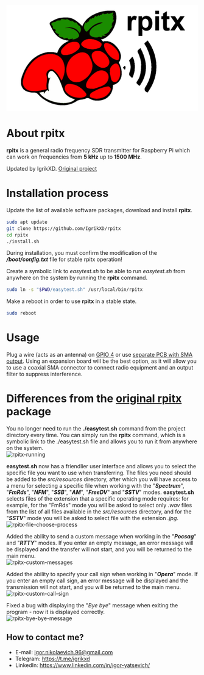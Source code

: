 ![rpitx banner](/doc/rpitxlogo.png)
# About rpitx
**rpitx** is a general radio frequency SDR transmitter for Raspberry Pi which can work on frequencies from **5 kHz** up to **1500 MHz**.

Updated by IgrikXD. [Original project](https://github.com/F5OEO/rpitx)

# Installation process
Update the list of available software packages, download and install **rpitx**.
```sh
sudo apt update
git clone https://github.com/IgrikXD/rpitx
cd rpitx
./install.sh
```
During installation, you must confirm the modification of the _**/boot/config.txt**_ file for stable rpitx operation!

Create a symbolic link to _easytest.sh_ to be able to run _easytest.sh_ from anywhere on the system by running the **rpitx** command.
```sh
sudo ln -s "$PWD/easytest.sh" /usr/local/bin/rpitx
```

Make a reboot in order to use **rpitx** in a stable state.
```sh
sudo reboot
```

# Usage 
Plug a wire (acts as an antenna) on [GPIO 4](https://www.raspberrypi.com/documentation/computers/images/GPIO-Pinout-Diagram-2.png) or use [separate PCB with SMA output](https://github.com/IgrikXD/rpitx-coax-pcb). Using an expansion board will be the best option, as it will allow you to use a coaxial SMA connector to connect radio equipment and an output filter to suppress interference.

# Differences from the [original rpitx](https://github.com/F5OEO/rpitx) package
You no longer need to run the **./easytest.sh** command from the project directory every time. You can simply run the **rpitx** command, which is a symbolic link to the ./easytest.sh file and allows you to run it from anywhere on the system.  
![rpitx-running](./doc/rpitx-running.gif)

**easytest.sh** now has a friendlier user interface and allows you to select the specific file you want to use when transferring. The files you need should be added to the *src/resources* directory, after which you will have access to a menu for selecting a specific file when working with the "_**Spectrum**_", "_**FmRds**_", "_**NFM**_", "_**SSB**_", "_**AM**_", "_**FreeDV**_" and "_**SSTV**_" modes. **easytest.sh** selects files of the extension that a specific operating mode requires: for example, for the "FmRds" mode you will be asked to select only _.wav_ files from the list of all files available in the *src/resources* directory, and for the "_**SSTV**_" mode you will be asked to select file with the extension _.jpg_.  
![rpitx-file-choose-process](./doc/rpitx-file-choose-process.gif)

Added the ability to send a custom message when working in the "_**Pocsag**_" and "_**RTTY**_" modes. If you enter an empty message, an error message will be displayed and the transfer will not start, and you will be returned to the main menu.  
![rpitx-custom-messages](./doc/rpitx-custom-messages.gif)

Added the ability to specify your call sign when working in "_**Opera**_" mode. If you enter an empty call sign, an error message will be displayed and the transmission will not start, and you will be returned to the main menu.  
![rpitx-custom-call-sign](./doc/rpitx-custom-call-sign.gif)

Fixed a bug with displaying the "_Bye bye_" message when exiting the program - now it is displayed correctly.  
![rpitx-bye-bye-message](./doc/rpitx-bye-bye-message.gif)

## How to contact me?
- E-mail: igor.nikolaevich.96@gmail.com
- Telegram: https://t.me/igrikxd
- LinkedIn: https://www.linkedin.com/in/igor-yatsevich/